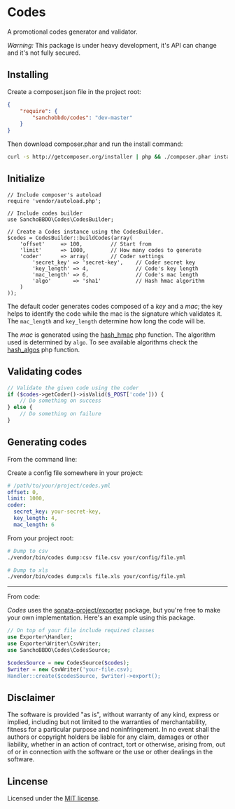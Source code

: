 Codes
=====

A promotional codes generator and validator.

*Warning:* This package is under heavy development, it's API can change and
it's not fully secured.

Installing
----------

Create a composer.json file in the project root:

```json
{
    "require": {
        "sanchobbdo/codes": "dev-master"
    }
}
```

Then download composer.phar and run the install command:

```bash
curl -s http://getcomposer.org/installer | php && ./composer.phar install
```

Initialize
----------

```
// Include composer's autoload
require 'vendor/autoload.php';

// Include codes builder
use SanchoBBDO\Codes\CodesBuilder;

// Create a Codes instance using the CodesBuilder.
$codes = CodesBuilder::buildCodes(array(
    'offset'     => 100,         // Start from
    'limit'      => 1000,        // How many codes to generate
    'coder'      => array(       // Coder settings
        'secret_key' => 'secret-key',    // Coder secret key
        'key_length' => 4,               // Code's key length
        'mac_length' => 6,               // Code's mac length
        'algo'       => 'sha1'           // Hash hmac algorithm
    )
));
```

The default coder generates codes composed of a _key_ and a _mac_; the key
helps to identify the code while the mac is the signature which
validates it. The ```mac_length``` and ```key_length``` determine how long the
code will be.

The _mac_ is generated using the
[hash_hmac](http://php.net/manual/en/function.hash-hmac.php) php
function. The algorithm used is determined by ```algo```. To see
available algorithms check the
[hash_algos](http://www.php.net/manual/en/function.hash-algos.php) php
function.

Validating codes
----------------

```php
// Validate the given code using the coder
if ($codes->getCoder()->isValid($_POST['code'])) {
    // Do something on success
} else {
    // Do something on failure
}
```

Generating codes
----------------

From the command line:

Create a config file somewhere in your project:

```yaml
# /path/to/your/project/codes.yml
offset: 0,
limit: 1000,
coder:
  secret_key: your-secret-key,
  key_length: 4,
  mac_length: 6
```

From your project root:

```bash
# Dump to csv
./vendor/bin/codes dump:csv file.csv your/config/file.yml

# Dump to xls
./vendor/bin/codes dump:xls file.xls your/config/file.yml
```

---

From code:

_Codes_ uses the [sonata-project/exporter](https://github.com/sonata-project/exporter) package, but you're free to make your own implementation. Here's an example using this package.

```php
// On top of your file include required classes
use Exporter\Handler;
use Exporter\Writer\CsvWriter;
use SanchoBBDO\Codes\CodesSource;
```

```php
$codesSource = new CodesSource($codes);
$writer = new CsvWriter('your-file.csv);
Handler::create($codesSource, $writer)->export();
```

Disclaimer
----------

The software is provided "as is", without warranty of any kind, express or
implied, including but not limited to the warranties of merchantability,
fitness for a particular purpose and noninfringement. In no event shall the
authors or copyright holders be liable for any claim, damages or other
liability, whether in an action of contract, tort or otherwise, arising from,
out of or in connection with the software or the use or other dealings in the
software.

Lincense
--------

Licensed under the [MIT license](http://opensource.org/licenses/MIT).
